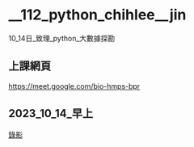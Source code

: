 # __112_python_chihlee__jin
10_14日_致理_python_大數據探勘

## 上課網頁
https://meet.google.com/bio-hmps-bpr

## 2023_10_14_早上
[錄影](http://youtube.com/live/YWTf5MMutsy)
